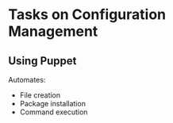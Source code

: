 # Tasks on Configuration Management

## Using Puppet

Automates:
- File creation
- Package installation
- Command execution
